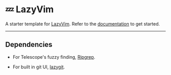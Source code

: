 # 💤 LazyVim

A starter template for [LazyVim](https://github.com/LazyVim/LazyVim).
Refer to the [documentation](https://lazyvim.github.io/installation) to get started.

---

## Dependencies

- For Telescope's fuzzy finding, [Ripgrep]('https://github.com/BurntSushi/ripgrep').

- For built in git UI, [lazygit]('https://github.com/jesseduffield/lazygit').
